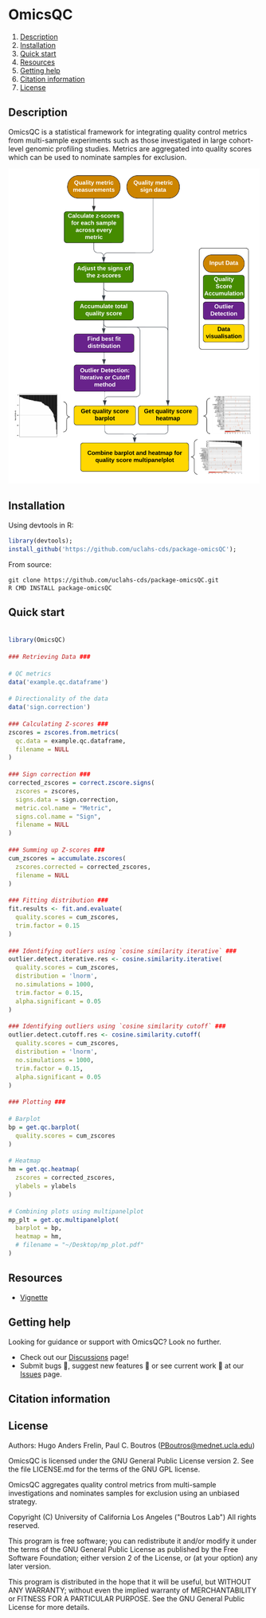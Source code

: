 # OmicsQC

1. [Description](#description)
2. [Installation](#installation)
3. [Quick start](#quick-start)
4. [Resources](#resources)
5. [Getting help](#getting-help)
6. [Citation information](#citation-information)
7. [License](#license)

## Description

OmicsQC is a statistical framework for integrating quality control metrics from multi-sample experiments such as those investigated in large cohort-level genomic profiling studies. Metrics are aggregated into quality scores which can be used to nominate samples for exclusion.

![overview plot](vignettes/omicsQCFlowchart.png)

## Installation

Using devtools in R:
```R
library(devtools);
install_github('https://github.com/uclahs-cds/package-omicsQC');
```

From source:
```shell script
git clone https://github.com/uclahs-cds/package-omicsQC.git
R CMD INSTALL package-omicsQC
```

## Quick start

```R

library(OmicsQC)

### Retrieving Data ###

# QC metrics
data('example.qc.dataframe')

# Directionality of the data
data('sign.correction')

### Calculating Z-scores ###
zscores = zscores.from.metrics(
  qc.data = example.qc.dataframe,
  filename = NULL
)

### Sign correction ###
corrected_zscores = correct.zscore.signs(
  zscores = zscores,
  signs.data = sign.correction,
  metric.col.name = "Metric",
  signs.col.name = "Sign",
  filename = NULL
)

### Summing up Z-scores ###
cum_zscores = accumulate.zscores(
  zscores.corrected = corrected_zscores,
  filename = NULL
)

### Fitting distribution ###
fit.results <- fit.and.evaluate(
  quality.scores = cum_zscores,
  trim.factor = 0.15
)

### Identifying outliers using `cosine similarity iterative` ###
outlier.detect.iterative.res <- cosine.similarity.iterative(
  quality.scores = cum_zscores,
  distribution = 'lnorm',
  no.simulations = 1000,
  trim.factor = 0.15,
  alpha.significant = 0.05
)

### Identifying outliers using `cosine similarity cutoff` ###
outlier.detect.cutoff.res <- cosine.similarity.cutoff(
  quality.scores = cum_zscores,
  distribution = 'lnorm',
  no.simulations = 1000,
  trim.factor = 0.15,
  alpha.significant = 0.05
)

### Plotting ###

# Barplot
bp = get.qc.barplot(
  quality.scores = cum_zscores
)

# Heatmap
hm = get.qc.heatmap(
  zscores = corrected_zscores,
  ylabels = ylabels
)

# Combining plots using multipanelplot
mp_plt = get.qc.multipanelplot(
  barplot = bp,
  heatmap = hm,
  # filename = "~/Desktop/mp_plot.pdf"
)

```

## Resources
* [Vignette]()

## Getting help

Looking for guidance or support with OmicsQC? Look no further.

* Check out our [Discussions](https://github.com/uclahs-cds/package-OmicsQC/discussions) page!
* Submit bugs :bug:, suggest new features :cherry_blossom: or see current work :mechanical_arm: at our [Issues](https://github.com/uclahs-cds/package-OmicsQC/issues) page.

## Citation information

<Include BioRxiv preprint>

## License

Authors: Hugo Anders Frelin, Paul C. Boutros (PBoutros@mednet.ucla.edu)

OmicsQC is licensed under the GNU General Public License version 2. See the file LICENSE.md for the terms of the GNU GPL license.

OmicsQC aggregates quality control metrics from multi-sample investigations and nominates samples for exclusion using an unbiased strategy.

Copyright (C) University of California Los Angeles ("Boutros Lab") All rights reserved.

This program is free software; you can redistribute it and/or modify it under the terms of the GNU General Public License as published by the Free Software Foundation; either version 2 of the License, or (at your option) any later version.

This program is distributed in the hope that it will be useful, but WITHOUT ANY WARRANTY; without even the implied warranty of MERCHANTABILITY or FITNESS FOR A PARTICULAR PURPOSE. See the GNU General Public License for more details.
